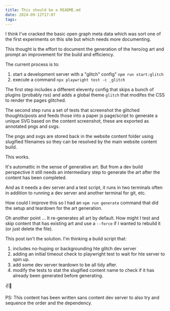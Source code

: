 ```yaml
---
title: This should be a README.md
date: 2024-09-12T17:07
tags:
---
```


I think I've cracked the basic open graph meta data which was sort one of the first experiments on this site but which needs more documenting.

This thought is the effort to document the generation of the hero/og art and prompt an improvement for the build and efficiency.

The current process is to:

1. start a development server with a "glitch" config" `npm run start:glitch`
2. execute a command `npx playwright test -c _glitch`

The first step includes a different eleventy config that skips a bunch of plugins (probably rss) and adds a global theme `glitch` that modifes the CSS to render the pages glitched.

The second step runs a set of tests that screenshot the glitched thoughts/posts and feeds those into a paper js page/script to generate a unique SVG based on the content screenshot,
these are exported as annotated pngs and svgs.

The pngs and svgs are stored back in the website content folder using slugified filenames so they can be resolved by the main website content build.

This works.

It's automattic in the sense of generative art. But from a dev build perspective it still needs an intermediary step to generate the art after the content has been completed.

And as it needs a dev server and a test script, it runs in two terminals often in addition to running a dev server and another terminal for git, etc.

How could I improve this so I had an `npm run generate` command that did the setup and teardown for the art generation.

Oh another point ... It re-generates all art by default. How might I test and skip content that has existing art and use a `--force` if I wanted to rebuild it (or just delete the file).

This post isn't the solution. I'm thinking a build script that:
1. includes no-huping or backgrounding hte glitch dev server
2. adding an initial timeout check to playwright test to wait for hte server to spin up.
3. add some dev server teardown to be all tidy after.
4. modify the tests to stat the slugified content name to check if it has already been generated before generating.

✌️🤠

PS: This content has been written sans content dev server to also try and sequence the order and the dependency.
